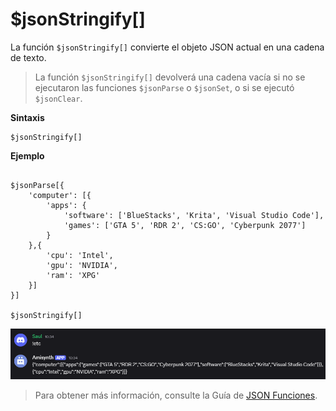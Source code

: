 
# $jsonStringify[]
La función `$jsonStringify[]` convierte el objeto JSON actual en una cadena de texto.  

> La función `$jsonStringify[]` devolverá una cadena vacía si no se ejecutaron las funciones `$jsonParse` o `$jsonSet`, o si se ejecutó `$jsonClear`.  

**Sintaxis**  
```plaintext
$jsonStringify[]
```

**Ejemplo**  
```plaintext

$jsonParse[{
    'computer': [{
        'apps': {
            'software': ['BlueStacks', 'Krita', 'Visual Studio Code'],
            'games': ['GTA 5', 'RDR 2', 'CS:GO', 'Cyberpunk 2077']
        }
    },{
        'cpu': 'Intel',
        'gpu': 'NVIDIA',
        'ram': 'XPG'
    }]
}]

$jsonStringify[]
```

![alt text](image-42.png)



> Para obtener más información, consulte la Guía de [JSON Funciones](../gen/json.md).
